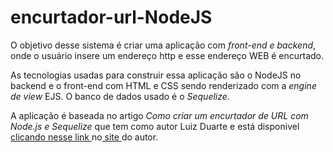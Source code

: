 # encurtador-url-NodeJS

<p>O objetivo desse sistema é criar uma aplicação com <i>front-end e backend</i>, onde o usuário insere um endereço http e esse endereço WEB é encurtado.</p>
<p>As tecnologias usadas para construir essa aplicação são o NodeJS no backend e o front-end com HTML e CSS sendo renderizado com a <i>engine de view</i> EJS. O banco de dados usado é o <i>Sequelize</i>.</p>
<p>A aplicação é baseada no artigo <i>Como criar um encurtador de URL com Node.js e Sequelize</i> que tem como autor Luiz Duarte e está disponivel <a href="https://www.luiztools.com.br/post/como-criar-um-encurtador-de-url-com-node-js-e-sequelize/"> clicando nesse link </a>no<a href="https://www.luiztools.com.br/"> site </a> do autor.</a></p>
